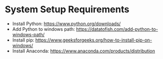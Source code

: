 # System Setup Requirements

- Install Python: https://www.python.org/downloads/
- Add Python to windows path: https://datatofish.com/add-python-to-windows-path/
- Install pip: https://www.geeksforgeeks.org/how-to-install-pip-on-windows/
- Install Anaconda: https://www.anaconda.com/products/distribution
